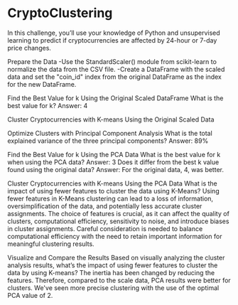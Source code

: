 # CryptoClustering

In this challenge, you’ll use your knowledge of Python and unsupervised learning to predict if cryptocurrencies are affected by 24-hour or 7-day price changes.

Prepare the Data
-Use the StandardScaler() module from scikit-learn to normalize the data from the CSV file.
-Create a DataFrame with the scaled data and set the "coin_id" index from the original DataFrame as the index for the new DataFrame.

Find the Best Value for k Using the Original Scaled DataFrame
What is the best value for k?
Answer: 4

Cluster Cryptocurrencies with K-means Using the Original Scaled Data

Optimize Clusters with Principal Component Analysis
What is the total explained variance of the three principal components?
Answer: 89%

Find the Best Value for k Using the PCA Data
What is the best value for k when using the PCA data?
Answer: 3
Does it differ from the best k value found using the original data?
Answer: For the original data, 4, was better.

Cluster Cryptocurrencies with K-means Using the PCA Data
What is the impact of using fewer features to cluster the data using K-Means?
Using fewer features in K-Means clustering can lead to a loss of information, oversimplification of the data, and potentially less accurate cluster assignments. The choice of features is crucial, as it can affect the quality of clusters, computational efficiency, sensitivity to noise, and introduce biases in cluster assignments. Careful consideration is needed to balance computational efficiency with the need to retain important information for meaningful clustering results.

Visualize and Compare the Results
Based on visually analyzing the cluster analysis results, what’s the impact of using fewer features to cluster the data by using K-means?
The inertia has been changed by reducing the features. Therefore, compared to the scale data, PCA results were better for clusters. We've seen more precise clustering with the use of the optimal PCA value of 2.



